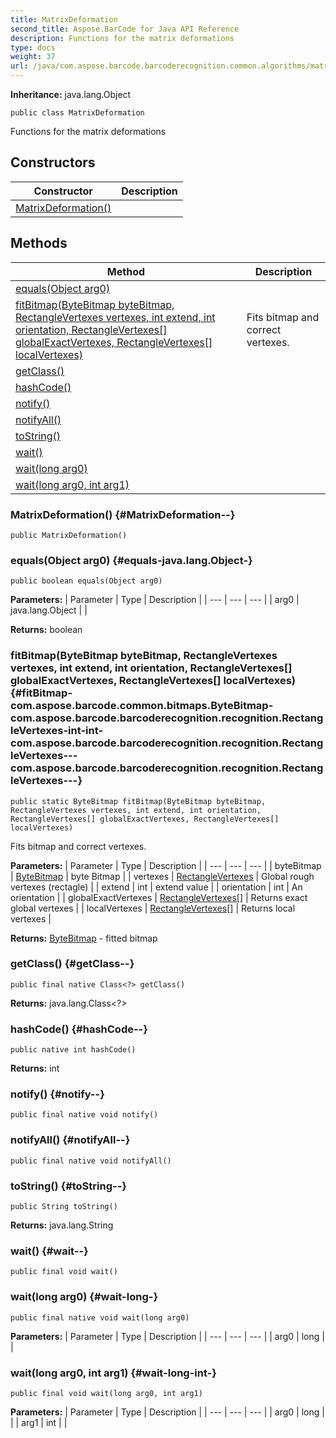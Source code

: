 ```yaml
---
title: MatrixDeformation
second_title: Aspose.BarCode for Java API Reference
description: Functions for the matrix deformations
type: docs
weight: 37
url: /java/com.aspose.barcode.barcoderecognition.common.algorithms/matrixdeformation/
---
```

**Inheritance:**
java.lang.Object
```
public class MatrixDeformation
```

Functions for the matrix deformations
## Constructors

| Constructor | Description |
| --- | --- |
| [MatrixDeformation()](#MatrixDeformation--) |  |
## Methods

| Method | Description |
| --- | --- |
| [equals(Object arg0)](#equals-java.lang.Object-) |  |
| [fitBitmap(ByteBitmap byteBitmap, RectangleVertexes vertexes, int extend, int orientation, RectangleVertexes[] globalExactVertexes, RectangleVertexes[] localVertexes)](#fitBitmap-com.aspose.barcode.common.bitmaps.ByteBitmap-com.aspose.barcode.barcoderecognition.recognition.RectangleVertexes-int-int-com.aspose.barcode.barcoderecognition.recognition.RectangleVertexes---com.aspose.barcode.barcoderecognition.recognition.RectangleVertexes---) | Fits bitmap and correct vertexes. |
| [getClass()](#getClass--) |  |
| [hashCode()](#hashCode--) |  |
| [notify()](#notify--) |  |
| [notifyAll()](#notifyAll--) |  |
| [toString()](#toString--) |  |
| [wait()](#wait--) |  |
| [wait(long arg0)](#wait-long-) |  |
| [wait(long arg0, int arg1)](#wait-long-int-) |  |
### MatrixDeformation() {#MatrixDeformation--}
```
public MatrixDeformation()
```


### equals(Object arg0) {#equals-java.lang.Object-}
```
public boolean equals(Object arg0)
```




**Parameters:**
| Parameter | Type | Description |
| --- | --- | --- |
| arg0 | java.lang.Object |  |

**Returns:**
boolean
### fitBitmap(ByteBitmap byteBitmap, RectangleVertexes vertexes, int extend, int orientation, RectangleVertexes[] globalExactVertexes, RectangleVertexes[] localVertexes) {#fitBitmap-com.aspose.barcode.common.bitmaps.ByteBitmap-com.aspose.barcode.barcoderecognition.recognition.RectangleVertexes-int-int-com.aspose.barcode.barcoderecognition.recognition.RectangleVertexes---com.aspose.barcode.barcoderecognition.recognition.RectangleVertexes---}
```
public static ByteBitmap fitBitmap(ByteBitmap byteBitmap, RectangleVertexes vertexes, int extend, int orientation, RectangleVertexes[] globalExactVertexes, RectangleVertexes[] localVertexes)
```


Fits bitmap and correct vertexes.

**Parameters:**
| Parameter | Type | Description |
| --- | --- | --- |
| byteBitmap | [ByteBitmap](../../com.aspose.barcode.common.bitmaps/bytebitmap) | byte Bitmap |
| vertexes | [RectangleVertexes](../../com.aspose.barcode.barcoderecognition.recognition/rectanglevertexes) | Global rough vertexes (rectagle) |
| extend | int | extend value |
| orientation | int | An orientation |
| globalExactVertexes | [RectangleVertexes\[\]](../../com.aspose.barcode.barcoderecognition.recognition/rectanglevertexes) | Returns exact global vertexes |
| localVertexes | [RectangleVertexes\[\]](../../com.aspose.barcode.barcoderecognition.recognition/rectanglevertexes) | Returns local vertexes |

**Returns:**
[ByteBitmap](../../com.aspose.barcode.common.bitmaps/bytebitmap) - fitted bitmap
### getClass() {#getClass--}
```
public final native Class<?> getClass()
```




**Returns:**
java.lang.Class<?>
### hashCode() {#hashCode--}
```
public native int hashCode()
```




**Returns:**
int
### notify() {#notify--}
```
public final native void notify()
```




### notifyAll() {#notifyAll--}
```
public final native void notifyAll()
```




### toString() {#toString--}
```
public String toString()
```




**Returns:**
java.lang.String
### wait() {#wait--}
```
public final void wait()
```




### wait(long arg0) {#wait-long-}
```
public final native void wait(long arg0)
```




**Parameters:**
| Parameter | Type | Description |
| --- | --- | --- |
| arg0 | long |  |

### wait(long arg0, int arg1) {#wait-long-int-}
```
public final void wait(long arg0, int arg1)
```




**Parameters:**
| Parameter | Type | Description |
| --- | --- | --- |
| arg0 | long |  |
| arg1 | int |  |

